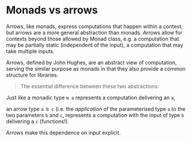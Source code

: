 # Monads vs arrows

Arrows, like monads, express computations that happen within a context, but arrows are a more general abstraction than monads. Arrows allow for contexts beyond those allowed by Monad class, e.g. a computation that may be partially static (independent of the input), a computation that may take multiple inputs.

Arrows, defined by John Hughes, are an abstract view of computation, serving the similar purpose as monads in that they also provide a common structure for libraries.

> The essential difference between these two abstractions:

Just like a monadic type `m a` 
represents 
  a computation delivering an `a`,

an arrow type `a b c` 
  (i.e. the *application* of 
  the parameterised type `a` 
  to the two parameters `b` and `c`, 
represents 
  a computation with 
  the input of type `b` 
  delivering a `c` (functions!).


Arrows make this dependence on input explicit.
